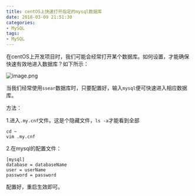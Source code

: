 ```yaml
---
title: centOS上快速打开指定的mysql数据库
date: 2018-03-09 21:51:30
categories:
- MySQL
tags:
- MySQL
---
```


在centOS上开发项目时，我们可能会经常打开某个数据库。如何设置，才能确保快速有效地进入数据库？如下所示：

![image.png](https://upload-images.jianshu.io/upload_images/2875232-f75c35d0b588e7a0.png?imageMogr2/auto-orient/strip%7CimageView2/2/w/1240)

当我们经常使用`ssear`数据库时，只要配置好，输入`mysql`便可快速进入相应数据库。

方法：

1.进入`.my.cnf`文件。这是个隐藏文件，`ls -a`才能看到全部
```
cd ~
vim .my.cnf
```
2.在mysql的配置文件：
```
[mysql]
database = databaseName
user = userName
password = password
```
配置好，重启生效即可。








